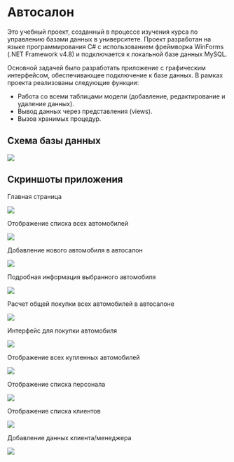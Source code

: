 # Автосалон

Это учебный проект, созданный в процессе изучения курса по управлению базами данных в университете. Проект разработан на языке программирования C# с использованием фреймворка WinForms (.NET Framework v4.8) и подключается к локальной базе данных MySQL.

Основной задачей было разработать приложение с графическим интерфейсом, обеспечивающее подключение к базе данных. В рамках проекта реализованы следующие функции:

- Работа со всеми таблицами модели (добавление, редактирование и удаление данных).
- Вывод данных через представления (views).
- Вызов хранимых процедур.

## Схема базы данных
![](assets/2025-06-11-23-34-02.png)

## Скриншоты приложения
Главная страница

![](assets/2025-06-11-23-49-15.png)

Отображение списка всех автомобилей

![](assets/2025-06-11-23-50-07.png)

Добавление нового автомобиля в автосалон

![](assets/2025-06-11-23-50-28.png)

Подробная информация выбранного автомобиля

![](assets/2025-06-11-23-50-43.png)

Расчет общей покупки всех автомобилей в автосалоне

![](assets/2025-06-11-23-50-56.png)

Интерфейс для покупки автомобиля

![](assets/2025-06-11-23-51-06.png)

Отображение всех купленных автомобилей

![](assets/2025-06-11-23-51-31.png)

Отображение списка персонала

![](assets/2025-06-11-23-51-42.png)

Отображение списка клиентов

![](assets/2025-06-11-23-51-51.png)

Добавление данных клиента/менеджера

![](assets/2025-06-11-23-52-03.png)
